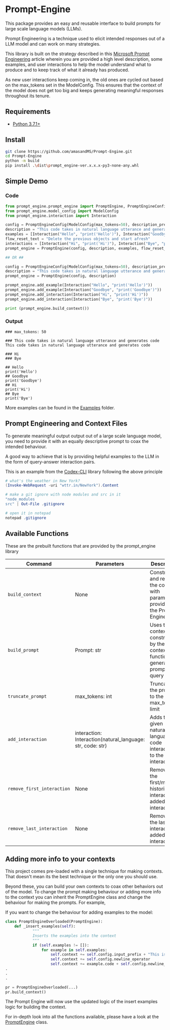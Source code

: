 # Prompt-Engine

This package provides an easy and reusable interface to build prompts for large scale language models (LLMs). 

Prompt Engineering is a technique used to elicit intended responses out of a LLM model and can work on many strategies.

This library is built on the strategy described in this [Microsoft Prompt Engineering](https://microsoft.github.io/prompt-engineering/) article wherein you are provided a high level description, some examples, and user interactions to help the model understand what to produce and to keep track of what it already has produced. 

As new user interactions keep coming in, the old ones are cycled out based on the max_tokens set in the ModelConfig. This ensures that the context of the model does not get too big and keeps generating meaningful responses throughout its tenure.  

## Requirements
* [Python 3.7.1+](https://www.python.org/downloads/)  

## Install

```bash
git clone https://github.com/amasandMS/Prompt-Engine.git
cd Prompt-Engine
python -m build
pip install .\dist\prompt_engine-ver.x.x.x-py3-none-any.whl
```

## Simple Demo

### Code
```python
from prompt_engine.prompt_engine import PromptEngine, PromptEngineConfig
from prompt_engine.model_config import ModelConfig
from prompt_engine.interaction import Interaction

config = PromptEngineConfig(ModelConfig(max_tokens=50), description_prefix = "###")
description = "This code takes in natural language utterance and generates code This code takes in natural language utterance and generates code"
examples = [Interaction("Hello", "print('Hello')"), Interaction("Goodbye", "print('Goodbye')")]
flow_reset_text = "Delete the previous objects and start afresh"
interactions = [Interaction("Hi", "print('Hi')"), Interaction("Bye", "print('Bye')")]
prompt_engine = PromptEngine(config, description, examples, flow_reset_text, interactions)

## OR ##

config = PromptEngineConfig(ModelConfig(max_tokens=50), description_prefix = "###")
description = "This code takes in natural language utterance and generates code This code takes in natural language utterance and generates code"
prompt_engine = PromptEngine(config, description)

prompt_engine.add_example(Interaction("Hello", "print('Hello')"))
prompt_engine.add_example(Interaction("Goodbye", "print('Goodbye')"))
prompt_engine.add_interaction(Interaction("Hi", "print('Hi')"))
prompt_engine.add_interaction(Interaction("Bye", "print('Bye')"))

print (prompt_engine.build_context())
```

### Output
```
### max_tokens: 50

### This code takes in natural language utterance and generates code This code takes in natural language utterance and generates code

### Hi
### Bye

## Hello
print('Hello')
## Goodbye
print('Goodbye')
## Hi
print('Hi')
## Bye
print('Bye')
```

More examples can be found in the [Examples](https://github.com/amasandMS/Prompt-Engine/tree/main/examples) folder.

## Prompt Engineering and Context Files

To generate meaningful output output out of a large scale language model, you need to provide it with an equally descriptive prompt to coax the intended behaviour. 

A good way to achieve that is by providing helpful examples to the LLM in the form of query-answer interaction pairs. 

This is an example from the [Codex-CLI](https://github.com/microsoft/Codex-CLI) library following the above principle
```powershell
# what's the weather in New York?
(Invoke-WebRequest -uri "wttr.in/NewYork").Content

# make a git ignore with node modules and src in it
"node_modules
src" | Out-File .gitignore

# open it in notepad
notepad .gitignore
```

## Available Functions

These are the prebuilt functions that are provided by the prompt_engine library

| Command | Parameters | Description |
|--|--|--|
| `build_context` | None | Constructs and return the context with parameters provided to the Prompt Engine |
| `build_prompt` | Prompt: str | Uses the context constructed by the build context function and generates a prompt to query  |
| `truncate_prompt` | max_tokens: int |Truncates the prompt to the max_tokens limit|
| `add_interaction` | interaction: Interaction(natural_language: str, code: str) | Adds the given natural language - code interaction to the interactionss |
| `remove_first_interaction` | None | Removes the first/most historical interaction added to the interactionss |
| `remove_last_interaction` | None | Removes the last interaction added to the interactionss |

## Adding more info to your contexts

This project comes pre-loaded with a single technique for making contexts. That doesn't mean its the best technique or the only one you should use.

Beyond these, you can build your own contexts to coax other behaviors out of the model. To change the prompt making behaviour or adding more info to the context you can inherit the PromptEngine class and change the behaviour for making the prompts. For example, 

If you want to change the behaviour for adding examples to the model:
```python
class PromptEngineOverloaded(PromptEngine):
    def _insert_examples(self):
            """
            Inserts the examples into the context
            """
            if (self.examples != []):
                for example in self.examples:
                    self.context += self.config.input_prefix + "This is an example: " + example.natural_language + self.config.input_postfix
                    self.context += self.config.newline_operator
                    self.context += example.code + self.config.newline_operator
.
.
.

pr = PromptEngineOverloaded(...)
pr.build_context()

```
The Prompt Engine will now use the updated logic of the insert examples logic for building the context.

For in-depth look into all the functions available, please have a look at the [PromptEngine](https://github.com/amasandMS/Prompt-Engine/blob/main/src/prompt_engine/prompt_engine.py) class. 
